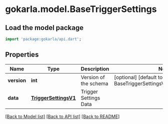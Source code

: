 # gokarla.model.BaseTriggerSettings

## Load the model package
```dart
import 'package:gokarla/api.dart';
```

## Properties
Name | Type | Description | Notes
------------ | ------------- | ------------- | -------------
**version** | **int** | Version of the schema | [optional] [default to BaseTriggerSettingsVersionEnum.number1]
**data** | [**TriggerSettingsV1**](TriggerSettingsV1.md) | Trigger Settings Data | 

[[Back to Model list]](../README.md#documentation-for-models) [[Back to API list]](../README.md#documentation-for-api-endpoints) [[Back to README]](../README.md)


